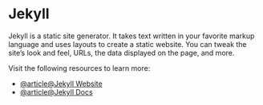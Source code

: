 # Jekyll

Jekyll is a static site generator. It takes text written in your favorite markup language and uses layouts to create a static website. You can tweak the site’s look and feel, URLs, the data displayed on the page, and more.

Visit the following resources to learn more:

- [@article@Jekyll Website](https://jekyllrb.com/)
- [@article@Jekyll Docs](https://jekyllrb.com/docs/)
